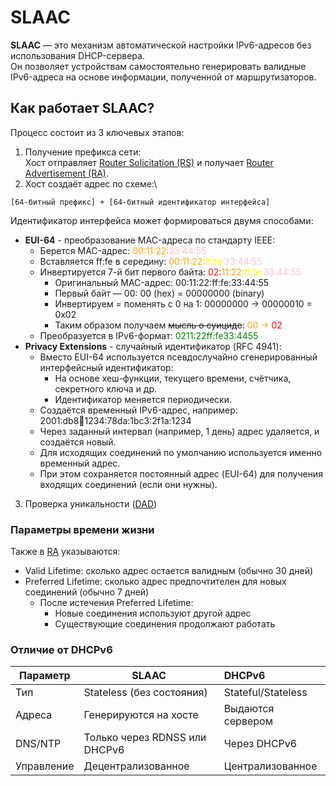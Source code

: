# SLAAC

**SLAAC** — это механизм автоматической настройки IPv6-адресов без использования DHCP-сервера.\
Он позволяет устройствам самостоятельно генерировать валидные IPv6-адреса на основе информации, полученной от маршрутизаторов.

## Как работает SLAAC?

Процесс состоит из 3 ключевых этапов:

1. Получение префикса сети:\
Хост отправляет [Router Solicitation (RS)](4-NDP.md#rs) и получает [Router Advertisement (RA)](4-NDP.md#ra).
2. Хост создаёт адрес по схеме:\
```
[64-битный префикс] + [64-битный идентификатор интерфейса]
```
Идентификатор интерфейса может формироваться двумя способами:
- **EUI-64** - преобразование MAC-адреса по стандарту IEEE:
  - Берется MAC-адрес: <span style="color:orange">00:11:22:</span><span style="color:pink">33:44:55</span>
  - Вставляется ff:fe в середину: <span style="color:orange">00:11:22:</span><span style="color:yellow">ff:fe:</span><span style="color:pink">33:44:55</span>
  - Инвертируется 7-й бит первого байта: <span style="color:red">02:</span><span style="color:orange">11:22:</span><span style="color:yellow">ff:fe:</span><span style="color:pink">33:44:55</span>
    - Оригинальный MAC-адрес: 00:11:22:ff:fe:33:44:55
    - Первый байт — 00: 00 (hex) = 00000000 (binary)
    - Инвертируем = поменять с 0 на 1: 00000000 → 00000010 = 0x02
    - Таким образом получаем ~~мысль о суициде~~:  <span style="color:orange">00 → <span style="color:red">02</span>
  - Преобразуется в IPv6-формат: <span style="color:green">0211:22ff:fe33:4455
- **Privacy Extensions** - случайный идентификатор (RFC 4941):
  - Вместо EUI-64 используется псевдослучайно сгенерированный интерфейсный идентификатор:
    - На основе хеш-функции, текущего времени, счётчика, секретного ключа и др. 
    - Идентификатор меняется периодически.
  - Создаётся временный IPv6-адрес, например: 2001:db8:abcd:1234:78da:1bc3:2f1a:1234 
  - Через заданный интервал (например, 1 день) адрес удаляется, и создаётся новый. 
  - Для исходящих соединений по умолчанию используется именно временный адрес. 
  - При этом сохраняется постоянный адрес (EUI-64) для получения входящих соединений (если они нужны).
3. Проверка уникальности ([DAD](3-Multicast.md#dad))

### Параметры времени жизни

Также в [RA](4-NDP.md#ra) указываются:
- Valid Lifetime: сколько адрес остается валидным (обычно 30 дней)
- Preferred Lifetime: сколько адрес предпочтителен для новых соединений (обычно 7 дней)
  - После истечения Preferred Lifetime:
    - Новые соединения используют другой адрес
    - Существующие соединения продолжают работать

### Отличие от DHCPv6
| Параметр      | SLAAC                         | DHCPv6                      |
|---------------|-------------------------------|:----------------------------|
| Тип           | Stateless (без состояния)     | Stateful/Stateless          |
| Адреса        | Генерируются на хосте         | Выдаются сервером           |
| DNS/NTP       | Только через RDNSS или DHCPv6 | Через DHCPv6                |
| Управление    | Децентрализованное            | Централизованное            |
